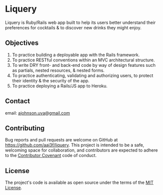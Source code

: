 # Liquery

Liquery is Ruby/Rails web app built to help its users better understand their preferences for cocktails & to discover new drinks they might enjoy.

## Objectives

1. To practice building a deployable app with the Rails framework.
2. To practice RESTful conventions within an MVC architectural structure.
3. To write DRY front- and back-end code by way of design features such as partials, nested resources, & nested forms.
4. To practice authenticating, validating and authorizing users, to protect their identity & the security of the app.
5. To practice deploying a Rails/JS app to Heroku.

## Contact

email: ajohnson.uva@gmail.com

## Contributing

Bug reports and pull requests are welcome on GitHub at https://github.com/aaj3f/liquery. This project is intended to be a safe, welcoming space for collaboration, and contributors are expected to adhere to the [Contributor Covenant](http://contributor-covenant.org) code of conduct.

## License

The project's code is available as open source under the terms of the [MIT License](https://opensource.org/licenses/MIT).
